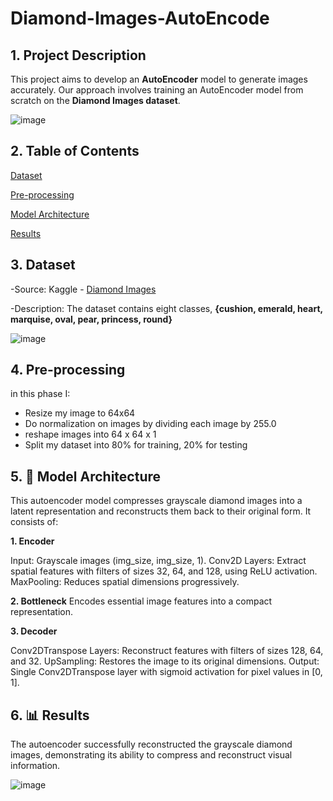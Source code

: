 # Diamond-Images-AutoEncode

## 1. Project Description

This project aims to develop an **AutoEncoder** model to generate images accurately. Our approach involves training an  AutoEncoder model from scratch on the **Diamond Images dataset**.


![image](https://github.com/user-attachments/assets/b5396035-a8bd-4cdb-926c-120da30f30fe)


## 2. Table of Contents
[Dataset](https://github.com/elnemr19/Diamond-Images-AutoEncode/tree/main?tab=readme-ov-file#3-dataset)

[Pre-processing](https://github.com/elnemr19/Diamond-Images-AutoEncode/blob/main/README.md#4-pre-processing)

[Model Architecture](https://github.com/elnemr19/Diamond-Images-AutoEncode/blob/main/README.md#5--model-architecture)

[Results](https://github.com/elnemr19/Diamond-Images-AutoEncode/blob/main/README.md#6--results)


## 3. Dataset
-Source: Kaggle - [Diamond Images](https://www.kaggle.com/datasets/aayushpurswani/diamond-images-dataset/data)

-Description: The dataset contains eight classes, **{cushion, emerald, heart, marquise, oval, pear, princess, round}**

![image](https://github.com/user-attachments/assets/5d2d94f7-bc1a-4c12-a922-3519625ba60c)


## 4. Pre-processing

in this phase I:

* Resize my image to 64x64
* Do normalization on images by dividing each image by 255.0
* reshape images into 64 x 64 x 1
* Split my dataset into 80% for training, 20% for testing


## 5. 🧠 Model Architecture

This autoencoder model compresses grayscale diamond images into a latent representation and reconstructs them back to their original form. It consists of:

**1. Encoder**

Input: Grayscale images (img_size, img_size, 1).
Conv2D Layers: Extract spatial features with filters of sizes 32, 64, and 128, using ReLU activation.
MaxPooling: Reduces spatial dimensions progressively.

**2. Bottleneck**
Encodes essential image features into a compact representation.

**3. Decoder**

Conv2DTranspose Layers: Reconstruct features with filters of sizes 128, 64, and 32.
UpSampling: Restores the image to its original dimensions.
Output: Single Conv2DTranspose layer with sigmoid activation for pixel values in [0, 1].


## 6. 📊 Results

The autoencoder successfully reconstructed the grayscale diamond images, demonstrating its ability to compress and reconstruct visual information.

![image](https://github.com/user-attachments/assets/3fa4a97c-ab54-43df-9147-0119c6f3a5b1)


